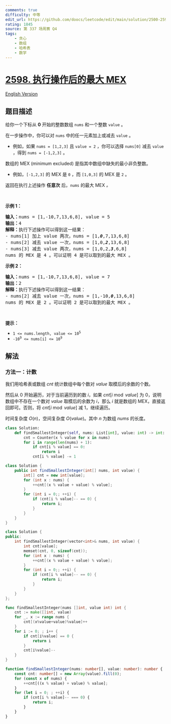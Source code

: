 ```yaml
---
comments: true
difficulty: 中等
edit_url: https://github.com/doocs/leetcode/edit/main/solution/2500-2599/2598.Smallest%20Missing%20Non-negative%20Integer%20After%20Operations/README.md
rating: 1845
source: 第 337 场周赛 Q4
tags:
    - 贪心
    - 数组
    - 哈希表
    - 数学
---
```


<!-- problem:start -->

# [2598. 执行操作后的最大 MEX](https://leetcode.cn/problems/smallest-missing-non-negative-integer-after-operations)

[English Version](/solution/2500-2599/2598.Smallest%20Missing%20Non-negative%20Integer%20After%20Operations/README_EN.md)

## 题目描述

<!-- description:start -->

<p>给你一个下标从 <strong>0</strong> 开始的整数数组 <code>nums</code> 和一个整数 <code>value</code> 。</p>

<p>在一步操作中，你可以对 <code>nums</code> 中的任一元素加上或减去 <code>value</code> 。</p>

<ul>
	<li>例如，如果 <code>nums = [1,2,3]</code> 且 <code>value = 2</code> ，你可以选择 <code>nums[0]</code> 减去 <code>value</code> ，得到 <code>nums = [-1,2,3]</code> 。</li>
</ul>

<p>数组的 MEX (minimum excluded) 是指其中数组中缺失的最小非负整数。</p>

<ul>
	<li>例如，<code>[-1,2,3]</code> 的 MEX 是 <code>0</code> ，而 <code>[1,0,3]</code> 的 MEX 是 <code>2</code> 。</li>
</ul>

<p>返回在执行上述操作 <strong>任意次</strong> 后，<code>nums</code><em> </em>的最大 MEX <em>。</em></p>

<p>&nbsp;</p>

<p><strong>示例 1：</strong></p>

<pre><strong>输入：</strong>nums = [1,-10,7,13,6,8], value = 5
<strong>输出：</strong>4
<strong>解释：</strong>执行下述操作可以得到这一结果：
- nums[1] 加上 value 两次，nums = [1,<em><strong>0</strong></em>,7,13,6,8]
- nums[2] 减去 value 一次，nums = [1,0,<em><strong>2</strong></em>,13,6,8]
- nums[3] 减去 value 两次，nums = [1,0,2,<em><strong>3</strong></em>,6,8]
nums 的 MEX 是 4 。可以证明 4 是可以取到的最大 MEX 。
</pre>

<p><strong>示例 2：</strong></p>

<pre><strong>输入：</strong>nums = [1,-10,7,13,6,8], value = 7
<strong>输出：</strong>2
<strong>解释：</strong>执行下述操作可以得到这一结果：
- nums[2] 减去 value 一次，nums = [1,-10,<em><strong>0</strong></em>,13,6,8]
nums 的 MEX 是 2 。可以证明 2 是可以取到的最大 MEX 。
</pre>

<p>&nbsp;</p>

<p><strong>提示：</strong></p>

<ul>
	<li><code>1 &lt;= nums.length, value &lt;= 10<sup>5</sup></code></li>
	<li><code>-10<sup>9</sup> &lt;= nums[i] &lt;= 10<sup>9</sup></code></li>
</ul>

<!-- description:end -->

## 解法

<!-- solution:start -->

### 方法一：计数

我们用哈希表或数组 $cnt$ 统计数组中每个数对 $value$ 取模后的余数的个数。

然后从 $0$ 开始遍历，对于当前遍历到的数 $i$，如果 $cnt[i \bmod value]$ 为 $0$，说明数组中不存在一个数对 $value$ 取模后的余数为 $i$，那么 $i$ 就是数组的 MEX，直接返回即可。否则，将 $cnt[i \bmod value]$ 减 $1$，继续遍历。

时间复杂度 $O(n)$，空间复杂度 $O(value)$。其中 $n$ 为数组 $nums$ 的长度。

<!-- tabs:start -->

```python
class Solution:
    def findSmallestInteger(self, nums: List[int], value: int) -> int:
        cnt = Counter(x % value for x in nums)
        for i in range(len(nums) + 1):
            if cnt[i % value] == 0:
                return i
            cnt[i % value] -= 1
```

```java
class Solution {
    public int findSmallestInteger(int[] nums, int value) {
        int[] cnt = new int[value];
        for (int x : nums) {
            ++cnt[(x % value + value) % value];
        }
        for (int i = 0;; ++i) {
            if (cnt[i % value]-- == 0) {
                return i;
            }
        }
    }
}
```

```cpp
class Solution {
public:
    int findSmallestInteger(vector<int>& nums, int value) {
        int cnt[value];
        memset(cnt, 0, sizeof(cnt));
        for (int x : nums) {
            ++cnt[(x % value + value) % value];
        }
        for (int i = 0;; ++i) {
            if (cnt[i % value]-- == 0) {
                return i;
            }
        }
    }
};
```

```go
func findSmallestInteger(nums []int, value int) int {
	cnt := make([]int, value)
	for _, x := range nums {
		cnt[(x%value+value)%value]++
	}
	for i := 0; ; i++ {
		if cnt[i%value] == 0 {
			return i
		}
		cnt[i%value]--
	}
}
```

```ts
function findSmallestInteger(nums: number[], value: number): number {
    const cnt: number[] = new Array(value).fill(0);
    for (const x of nums) {
        ++cnt[((x % value) + value) % value];
    }
    for (let i = 0; ; ++i) {
        if (cnt[i % value]-- === 0) {
            return i;
        }
    }
}
```

<!-- tabs:end -->

<!-- solution:end -->

<!-- problem:end -->
